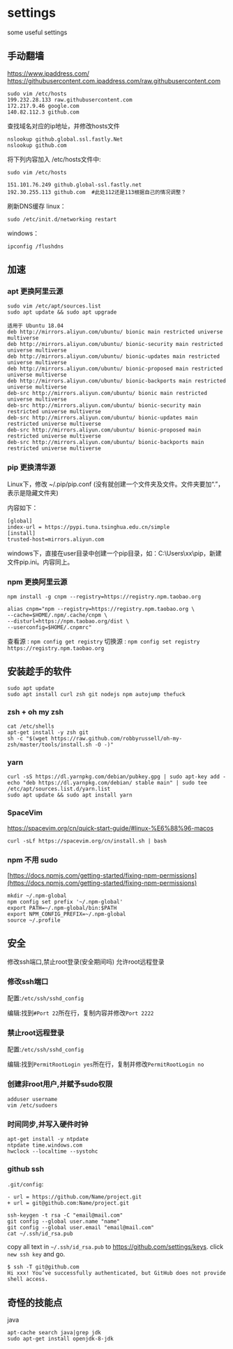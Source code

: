 # settings
some useful settings

## 手动翻墙

https://www.ipaddress.com/
https://githubusercontent.com.ipaddress.com/raw.githubusercontent.com
```
sudo vim /etc/hosts
199.232.28.133 raw.githubusercontent.com
172.217.9.46 google.com
140.82.112.3 github.com
```

查找域名对应的ip地址，并修改hosts文件
```
nslookup github.global.ssl.fastly.Net
nslookup github.com
```
将下列内容加入 /etc/hosts文件中:
```
sudo vim /etc/hosts

151.101.76.249 github.global-ssl.fastly.net
192.30.255.113 github.com  #此处112还是113根据自己的情况调整？
```
刷新DNS缓存
linux：
```
sudo /etc/init.d/networking restart
```
windows：
```
ipconfig /flushdns
```
## 加速

### apt 更换阿里云源
```
sudo vim /etc/apt/sources.list
sudo apt update && sudo apt upgrade

适用于 Ubuntu 18.04
deb http://mirrors.aliyun.com/ubuntu/ bionic main restricted universe multiverse
deb http://mirrors.aliyun.com/ubuntu/ bionic-security main restricted universe multiverse
deb http://mirrors.aliyun.com/ubuntu/ bionic-updates main restricted universe multiverse
deb http://mirrors.aliyun.com/ubuntu/ bionic-proposed main restricted universe multiverse
deb http://mirrors.aliyun.com/ubuntu/ bionic-backports main restricted universe multiverse
deb-src http://mirrors.aliyun.com/ubuntu/ bionic main restricted universe multiverse
deb-src http://mirrors.aliyun.com/ubuntu/ bionic-security main restricted universe multiverse
deb-src http://mirrors.aliyun.com/ubuntu/ bionic-updates main restricted universe multiverse
deb-src http://mirrors.aliyun.com/ubuntu/ bionic-proposed main restricted universe multiverse
deb-src http://mirrors.aliyun.com/ubuntu/ bionic-backports main restricted universe multiverse
```


### pip 更换清华源
Linux下，修改 ~/.pip/pip.conf (没有就创建一个文件夹及文件。文件夹要加“.”，表示是隐藏文件夹)

内容如下：
```
[global]
index-url = https://pypi.tuna.tsinghua.edu.cn/simple
[install]
trusted-host=mirrors.aliyun.com
```
windows下，直接在user目录中创建一个pip目录，如：C:\Users\xx\pip，新建文件pip.ini。内容同上。

### npm 更换阿里云源
```
npm install -g cnpm --registry=https://registry.npm.taobao.org
```
```
alias cnpm="npm --registry=https://registry.npm.taobao.org \
--cache=$HOME/.npm/.cache/cnpm \
--disturl=https://npm.taobao.org/dist \
--userconfig=$HOME/.cnpmrc"
```
查看源 : `npm config get registry`
切换源 : `npm config set registry https://registry.npm.taobao.org`
## 安装趁手的软件
```
sudo apt update
sudo apt install curl zsh git nodejs npm autojump thefuck
```
### zsh + oh my zsh
```
cat /etc/shells
apt-get install -y zsh git
sh -c "$(wget https://raw.github.com/robbyrussell/oh-my-zsh/master/tools/install.sh -O -)"
```

### yarn
```
curl -sS https://dl.yarnpkg.com/debian/pubkey.gpg | sudo apt-key add -
echo "deb https://dl.yarnpkg.com/debian/ stable main" | sudo tee /etc/apt/sources.list.d/yarn.list
sudo apt update && sudo apt install yarn
```
### SpaceVim

https://spacevim.org/cn/quick-start-guide/#linux-%E6%88%96-macos

```
curl -sLf https://spacevim.org/cn/install.sh | bash
```

### npm 不用 sudo
[https://docs.npmjs.com/getting-started/fixing-npm-permissions](https://docs.npmjs.com/getting-started/fixing-npm-permissions)

```shell
mkdir ~/.npm-global
npm config set prefix '~/.npm-global'
export PATH=~/.npm-global/bin:$PATH
export NPM_CONFIG_PREFIX=~/.npm-global
source ~/.profile
```


## 安全

修改ssh端口,禁止root登录(安全期间吗)
允许root远程登录

### 修改ssh端口

配置:`/etc/ssh/sshd_config`

编辑:找到`#Port 22`所在行，复制内容并修改`Port 2222`

### 禁止root远程登录

配置:`/etc/ssh/sshd_config`

编辑:找到`PermitRootLogin yes`所在行，复制并修改`PermitRootLogin no`

### 创建非root用户,并赋予sudo权限
```
adduser username
vim /etc/sudoers
```
### 时间同步,并写入硬件时钟
```
apt-get install -y ntpdate
ntpdate time.windows.com
hwclock --localtime --systohc
```

### github ssh

`.git/config`:
```
- url = https://github.com/Name/project.git
+ url = git@github.com:Name/project.git
```
```shell
ssh-keygen -t rsa -C "email@mail.com"
git config --global user.name "name"
git config --global user.email "email@mail.com"
cat ~/.ssh/id_rsa.pub
```
copy all text in `~/.ssh/id_rsa.pub` to https://github.com/settings/keys.
click `new ssh key` and go.
```
$ ssh -T git@github.com
Hi xxx! You’ve successfully authenticated, but GitHub does not provide shell access.
```

## 奇怪的技能点

java
```
apt-cache search java|grep jdk
sudo apt-get install openjdk-8-jdk
```